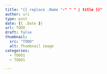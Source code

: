 ```yaml
---
title: "{{ replace .Name "-" " " | title }}"
author: uri
type: post
date: {{ .Date }}
url: TODO
draft: false
thumbnail:
  src: "TODO"
  alt: Thumbnail image
categories:
  - TODO1
  - TODO1

---
```


